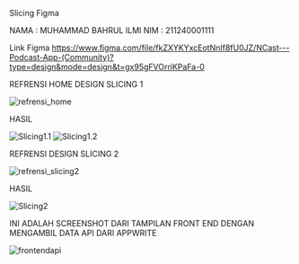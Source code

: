 Slicing Figma

NAMA    : MUHAMMAD BAHRUL ILMI
NIM     : 211240001111


Link Figma
https://www.figma.com/file/fkZXYKYxcEotNnIf8fU0JZ/NCast---Podcast-App-(Community)?type=design&mode=design&t=gx95gFVOrriKPaFa-0

REFRENSI HOME DESIGN SLICING 1

![refrensi_home](https://github.com/mdbicode/slicing_figma/blob/main/images/Podcy%20-%20Home%20-%20Full.png)

HASIL

![Slicing1.1](https://github.com/mdbicode/slicing_figma/blob/main/images/Home%201.png)
![Slicing1.2](https://github.com/mdbicode/slicing_figma/blob/main/images/Home%202.png)

REFRENSI DESIGN SLICING 2

![refrensi_slicing2](https://github.com/mdbicode/slicing_figma/blob/main/images/Favourite%20Podcasts.png)

HASIL

![Slicing2](https://github.com/mdbicode/slicing_figma/blob/main/images/Favourite.png)

INI ADALAH SCREENSHOT DARI TAMPILAN FRONT END DENGAN MENGAMBIL DATA API DARI APPWRITE

![frontendapi](https://github.com/mdbicode/slicing_figma/blob/main/images/frontendapi.png)


